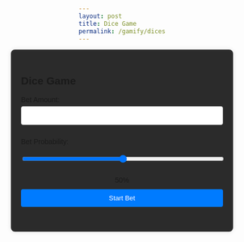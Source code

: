 ```yaml
---
layout: post
title: Dice Game
permalink: /gamify/dices
---
```

<title>Dice Game</title>
<style>
    body {
        font-family: Arial, sans-serif;
        margin: 0;
        padding: 20px;
        display: flex;
        flex-direction: column;
        align-items: center;
    }
    .container {
        max-width: 400px;
        width: 100%;
        background-color: #2b2b2b;
        padding: 20px;
        border-radius: 8px;
        box-shadow: 0 0 10px rgba(0, 0, 0, 0.1);
    }
    label {
        display: block;
        margin: 10px 0 5px;
    }
    input, button {
        width: 100%;
        padding: 10px;
        margin-bottom: 15px;
        border: 1px solid #ccc;
        border-radius: 4px;
    }
    button {
        background-color: #007bff;
        color: #fff;
        border: none;
        cursor: pointer;
    }
    button:hover {
        background-color: #0056b3;
    }
    .slider-value {
        text-align: center;
        margin-bottom: 10px;
    }
</style>

<body>
<div class="container">
    <h2>Dice Game</h2>
    <form id="betForm">
        <label for="betAmount">Bet Amount:</label>
        <input type="number" id="betAmount" name="betAmount" required min="1000">
        <label for="betProbability">Bet Probability:</label>
        <input type="range" id="betProbability" name="betProbability" min="0" max="100" value="50" step="10">
        <div class="slider-value" id="sliderValue">50%</div>
        <button type="submit">Start Bet</button>
    </form>
</div>

<script src="https://cdn.jsdelivr.net/npm/jwt-decode/build/jwt-decode.min.js"></script>
<script type="module">
    let uid = "";
    const decodedToken = "";
    console.log("Script started."); // Log script start
    import { javaURI, fetchOptions} from '../assets/js/api/config.js';
    console.log("Imported javaURI:", javaURI); // Log javaURI
    const fetchOptions = {
        method: 'GET',
        headers: {
            'Content-Type': 'application/json',
            'Authorization': `Bearer ${token}`, // Ensure token is defined
        }
    };
    async function getUID() {
        console.log("Starting getUID function."); // Log function start
        const url = `${javaURI}/api/person/get`;
        console.log("Fetching URL:", url); // Log URL
        await fetch(url, fetchOptions)
            .then(response => {
                console.log("Fetch response received."); // Log response
                if (!response.ok) {
                    console.error("Fetch error with status:", response.status); // Log error
                    throw new Error(`Spring server response: ${response.status}`);
                }
                return response.json();
            })
            .then(data => {
                uid = data.id;
                console.log("UID fetched successfully:", uid); // Log UID
            })
            .catch(error => {
                console.error("Java Database Error:", error); // Log fetch error
            });
    }

    await getUID();

    document.addEventListener('DOMContentLoaded', () => {
        console.log("DOMContentLoaded event fired."); // Log DOMContentLoaded
        const betForm = document.getElementById('betForm');
        const betProbability = document.getElementById('betProbability');
        const sliderValue = document.getElementById('sliderValue');

        // Update slider display value
        betProbability.addEventListener('input', () => {
            sliderValue.textContent = `${betProbability.value}%`;
            console.log("Slider value updated to:", betProbability.value); // Log slider value
        });

        // Form submission
        betForm.addEventListener('submit', async (e) => {
            e.preventDefault();
            console.log("Bet form submitted."); // Log form submission
            const betAmount = parseFloat(document.getElementById('betAmount').value);
            console.log("Bet Amount:", betAmount); // Log bet amount
            const probability = parseFloat(betProbability.value) / 100;
            console.log("Probability:", probability); // Log probability

            if (!token) {
                alert('Token is missing. Please log in again.');
                console.error("Token missing."); // Log missing token
                return;
            }

            const betData = {
                uid: uid,
                betSize: betAmount,
                winChance: probability,
            };
            console.log("Bet data:", betData); // Log bet data

            try {
                const response = await fetch(`${javaURI}/api/casino/dice/calculate`, {
                    method: 'POST',
                    headers: {
                        'Content-Type': 'application/json',
                        'Authorization': `Bearer ${token}`,
                    },
                    body: JSON.stringify(betData),
                });
                console.log("Response received from dice calculate API."); // Log response receipt

                if (!response.ok) {
                    console.error("HTTP error with status:", response.status); // Log HTTP error
                    throw new Error(`HTTP error! status: ${response.status}`);
                }

                const result = await response.json();
                console.log("Result from API:", result); // Log result

                if (result && result !== undefined) {
                    alert(`CURRENT BALANCE: ${result}`);
                } else {
                    alert('Unexpected response format.');
                    console.error("Unexpected response format:", result); // Log unexpected format
                }
            } catch (error) {
                console.error('Error during fetch:', error); // Log fetch error
                alert('An error occurred. Please try again.');
            }
        });
    });
</script>
